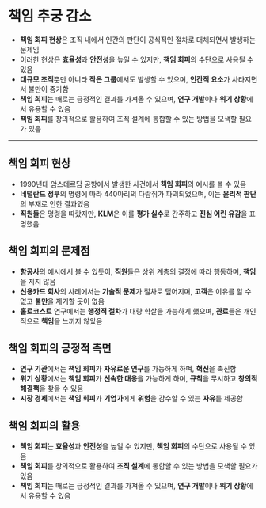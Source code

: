 # 책임 추궁 감소


* **책임 회피 현상**은 조직 내에서 인간의 판단이 공식적인 절차로 대체되면서 발생하는 문제임
* 이러한 현상은 **효율성**과 **안전성**을 높일 수 있지만, **책임 회피**의 수단으로 사용될 수 있음
* **대규모 조직**뿐만 아니라 **작은 그룹**에서도 발생할 수 있으며, **인간적 요소**가 사라지면서 불만이 증가함
* **책임 회피**는 때로는 긍정적인 결과를 가져올 수 있으며, **연구 개발**이나 **위기 상황**에서 유용할 수 있음
* **책임 회피**를 창의적으로 활용하여 조직 설계에 통합할 수 있는 방법을 모색할 필요가 있음

---

책임 회피 현상
--------

* 1990년대 암스테르담 공항에서 발생한 사건에서 **책임 회피**의 예시를 볼 수 있음
* **네덜란드 정부**의 명령에 따라 440마리의 다람쥐가 파괴되었으며, 이는 **윤리적 판단**의 부재로 인한 결과였음
* **직원들**은 명령을 따랐지만, **KLM**은 이를 **평가 실수**로 간주하고 **진심 어린 유감**을 표명했음

책임 회피의 문제점
----------

* **항공사**의 예시에서 볼 수 있듯이, **직원**들은 상위 계층의 결정에 따라 행동하며, **책임**을 지지 않음
* **신용카드 회사**의 사례에서는 **기술적 문제**가 절차로 덮어지며, **고객**은 이유를 알 수 없고 **불만**을 제기할 곳이 없음
* **홀로코스트** 연구에서는 **행정적 절차**가 대량 학살을 가능하게 했으며, **관료**들은 개인적으로 **책임**을 느끼지 않았음

책임 회피의 긍정적 측면
-------------

* **연구 기관**에서는 **책임 회피**가 **자유로운 연구**를 가능하게 하며, **혁신**을 촉진함
* **위기 상황**에서는 **책임 회피**가 **신속한 대응**을 가능하게 하며, **규칙**을 무시하고 **창의적 해결책**을 찾을 수 있음
* **시장 경제**에서는 **책임 회피**가 **기업가**에게 **위험**을 감수할 수 있는 **자유**를 제공함

책임 회피의 활용
---------

* **책임 회피**는 **효율성**과 **안전성**을 높일 수 있지만, **책임 회피**의 수단으로 사용될 수 있음
* **책임 회피**를 창의적으로 활용하여 **조직 설계**에 통합할 수 있는 방법을 모색할 필요가 있음
* **책임 회피**는 때로는 긍정적인 결과를 가져올 수 있으며, **연구 개발**이나 **위기 상황**에서 유용할 수 있음

